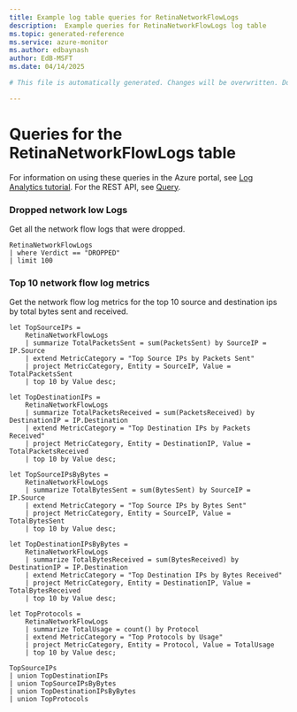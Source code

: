 ```yaml
---
title: Example log table queries for RetinaNetworkFlowLogs
description:  Example queries for RetinaNetworkFlowLogs log table
ms.topic: generated-reference
ms.service: azure-monitor
ms.author: edbaynash
author: EdB-MSFT
ms.date: 04/14/2025

# This file is automatically generated. Changes will be overwritten. Do not change this file directly. 

---
```


# Queries for the RetinaNetworkFlowLogs table

For information on using these queries in the Azure portal, see [Log Analytics tutorial](/azure/azure-monitor/logs/log-analytics-tutorial). For the REST API, see [Query](/rest/api/loganalytics/query).


### Dropped network low Logs  


Get all the network flow logs that were dropped.  

```query
RetinaNetworkFlowLogs
| where Verdict == "DROPPED"
| limit 100

```



### Top 10 network flow log metrics  


Get the network flow log metrics for the top 10 source and destination ips by total bytes sent and received.  

```query
let TopSourceIPs = 
    RetinaNetworkFlowLogs
    | summarize TotalPacketsSent = sum(PacketsSent) by SourceIP = IP.Source
    | extend MetricCategory = "Top Source IPs by Packets Sent"
    | project MetricCategory, Entity = SourceIP, Value = TotalPacketsSent
    | top 10 by Value desc;

let TopDestinationIPs = 
    RetinaNetworkFlowLogs
    | summarize TotalPacketsReceived = sum(PacketsReceived) by DestinationIP = IP.Destination
    | extend MetricCategory = "Top Destination IPs by Packets Received"
    | project MetricCategory, Entity = DestinationIP, Value = TotalPacketsReceived
    | top 10 by Value desc;

let TopSourceIPsByBytes = 
    RetinaNetworkFlowLogs
    | summarize TotalBytesSent = sum(BytesSent) by SourceIP = IP.Source
    | extend MetricCategory = "Top Source IPs by Bytes Sent"
    | project MetricCategory, Entity = SourceIP, Value = TotalBytesSent
    | top 10 by Value desc;

let TopDestinationIPsByBytes = 
    RetinaNetworkFlowLogs
    | summarize TotalBytesReceived = sum(BytesReceived) by DestinationIP = IP.Destination
    | extend MetricCategory = "Top Destination IPs by Bytes Received"
    | project MetricCategory, Entity = DestinationIP, Value = TotalBytesReceived
    | top 10 by Value desc;

let TopProtocols = 
    RetinaNetworkFlowLogs
    | summarize TotalUsage = count() by Protocol
    | extend MetricCategory = "Top Protocols by Usage"
    | project MetricCategory, Entity = Protocol, Value = TotalUsage
    | top 10 by Value desc;

TopSourceIPs
| union TopDestinationIPs
| union TopSourceIPsByBytes
| union TopDestinationIPsByBytes
| union TopProtocols
```

